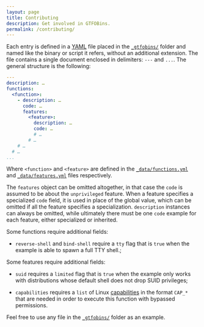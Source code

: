 ```yaml
---
layout: page
title: Contributing
description: Get involved in GTFOBins.
permalink: /contributing/
---
```


Each entry is defined in a [YAML][] file placed in the [`_gtfobins/`][] folder and named like the binary or script it refers, without an additional extension. The file contains a single document enclosed in delimiters: `---` and `...`. The general structure is the following:

```yaml
---
description: …
functions:
  <function>:
    - description: …
      code: …
      features:
        <feature>:
          description: …
          code: …
          # …
        # …
    # …
  # …
...
```

Where `<function>` and `<feature>` are defined in the [`_data/functions.yml`][] and [`_data/features.yml`][] files respectively.

The `features` object can be omitted altogether, in that case the `code` is assumed to be about the `unprivileged` feature. When a feature specifies a specialized `code` field, it is used in place of the global value, which can be omitted if all the feature specifies a specialization. `description` instances can always be omitted, while ultimately there must be one `code` example for each feature, either specialized or inherited.

Some functions require additional fields:

- `reverse-shell` and `bind-shell` require a `tty` flag that is `true` when the example is able to spawn a full TTY shell.;

Some features require additional fields:

- `suid` requires a `limited` flag that is `true` when the example only works with distributions whose default shell does not drop SUID privileges;

- `capabilities` requires a `list` of Linux [capabilities](https://man8.org/linux/man-pages/man7/capabilities.7.html) in the format `CAP_*` that are needed in order to execute this function with bypassed permissions.

Feel free to use any file in the [`_gtfobins/`] folder as an example.

[YAML]: https://yaml.org/
[`_gtfobins/`]: https://github.com/GTFOBins/GTFOBins.github.io/tree/master/_gtfobins
[`_data/functions.yml`]: https://github.com/GTFOBins/GTFOBins.github.io/blob/master/_data/functions.yml
[`_data/features.yml`]: https://github.com/GTFOBins/GTFOBins.github.io/blob/master/_data/features.yml
